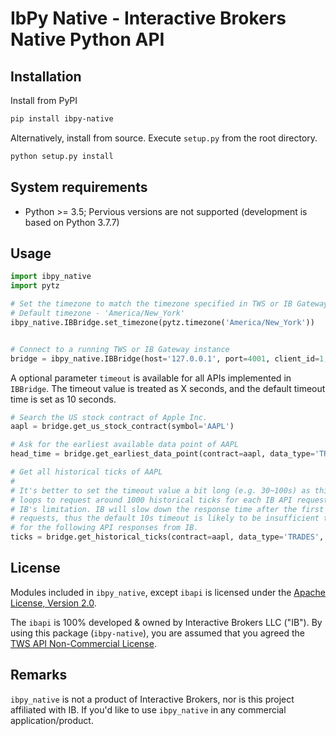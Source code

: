 # IbPy Native - Interactive Brokers Native Python API

## Installation
Install from PyPI
```sh
pip install ibpy-native
```

Alternatively, install from source. Execute `setup.py` from the root directory.
```sh
python setup.py install
```

## System requirements
- Python >= 3.5; Pervious versions are not supported (development is based on 
Python 3.7.7)

## Usage
```python
import ibpy_native
import pytz

# Set the timezone to match the timezone specified in TWS or IB Gateway when login
# Default timezone - 'America/New_York'
ibpy_native.IBBridge.set_timezone(pytz.timezone('America/New_York'))


# Connect to a running TWS or IB Gateway instance
bridge = ibpy_native.IBBridge(host='127.0.0.1', port=4001, client_id=1, auto_conn=True)
```

A optional parameter `timeout` is available for all APIs implemented in 
`IBBridge`. The timeout value is treated as X seconds, and the default timeout 
time is set as 10 seconds.

```python
# Search the US stock contract of Apple Inc.
aapl = bridge.get_us_stock_contract(symbol='AAPL')

# Ask for the earliest available data point of AAPL
head_time = bridge.get_earliest_data_point(contract=aapl, data_type='TRADES')

# Get all historical ticks of AAPL
#
# It's better to set the timeout value a bit long (e.g. 30~100s) as this API 
# loops to request around 1000 historical ticks for each IB API request due to 
# IB's limitation. IB will slow down the response time after the first 10~20 
# requests, thus the default 10s timeout is likely to be insufficient to wait 
# for the following API responses from IB.
ticks = bridge.get_historical_ticks(contract=aapl, data_type='TRADES', timeout=100)
```

## License
Modules included in `ibpy_native`, except `ibapi` is licensed under the 
[Apache License, Version 2.0](LICENSE.md).

The `ibapi` is 100% developed & owned by Interactive Brokers LLC ("IB"). By 
using this package (`ibpy-native`), you are assumed that you agreed the 
[TWS API Non-Commercial License].

## Remarks
`ibpy_native` is not a product of Interactive Brokers, nor is this project 
affiliated with IB. If you'd like to use `ibpy_native` in any commercial 
application/product. 

[TWS API Non-Commercial License]: https://interactivebrokers.github.io/index.html

